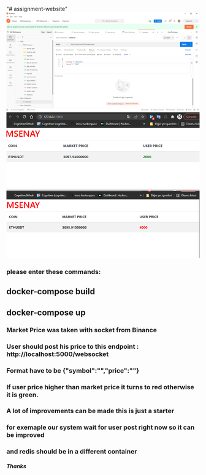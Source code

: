 "# assignment-website" 
<img src="public/p1.png">
<img src="public/p2.png">
<img src="public/p3.png">
<br>
<h3>please enter these commands:</h3>
  <h2>docker-compose build</h2>
  <h2>docker-compose up</h2>
<h3>Market Price was taken with socket from Binance</h3>
<h3>User should post his price to this endpoint : http://localhost:5000/websocket</h3>
<h3>Format have to be {"symbol":"<coinname>","price":"<price>"}</h3>
<h3>If user price higher than market price it turns to red otherwise it is green.</h3>

<h3> A lot of improvements can be made this is just a starter </h3>

<h3> for exemaple our system wait for user post right now so it can be improved </h3>
  <h3> and redis should be in a different container </h3>  

<h5>Thanks</h5>
